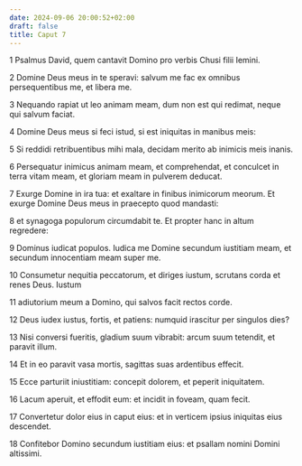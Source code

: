 ```yaml
---
date: 2024-09-06 20:00:52+02:00
draft: false
title: Caput 7
---
```





1 Psalmus David, quem cantavit Domino pro verbis Chusi filii Iemini.

2 Domine Deus meus in te speravi: salvum me fac ex omnibus persequentibus me, et libera me.

3 Nequando rapiat ut leo animam meam, dum non est qui redimat, neque qui salvum faciat.

4 Domine Deus meus si feci istud, si est iniquitas in manibus meis:

5 Si reddidi retribuentibus mihi mala, decidam merito ab inimicis meis inanis.

6 Persequatur inimicus animam meam, et comprehendat, et conculcet in terra vitam meam, et gloriam meam in pulverem deducat.

7 Exurge Domine in ira tua: et exaltare in finibus inimicorum meorum. Et exurge Domine Deus meus in praecepto quod mandasti:

8 et synagoga populorum circumdabit te. Et propter hanc in altum regredere:

9 Dominus iudicat populos. Iudica me Domine secundum iustitiam meam, et secundum innocentiam meam super me.

10 Consumetur nequitia peccatorum, et diriges iustum, scrutans corda et renes Deus. Iustum

11 adiutorium meum a Domino, qui salvos facit rectos corde.

12 Deus iudex iustus, fortis, et patiens: numquid irascitur per singulos dies?

13 Nisi conversi fueritis, gladium suum vibrabit: arcum suum tetendit, et paravit illum.

14 Et in eo paravit vasa mortis, sagittas suas ardentibus effecit.

15 Ecce parturiit iniustitiam: concepit dolorem, et peperit iniquitatem.

16 Lacum aperuit, et effodit eum: et incidit in foveam, quam fecit.

17 Convertetur dolor eius in caput eius: et in verticem ipsius iniquitas eius descendet.

18 Confitebor Domino secundum iustitiam eius: et psallam nomini Domini altissimi.

